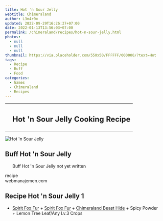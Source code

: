 ```yaml
---
title: Hot 'n Sour Jelly
webtitle: Chimeraland
author: L3n4r0x
updated: 2022-09-29T16:26:37+07:00
date: 2022-01-13T13:56:03+07:00
permalink: /chimeraland/recipes/hot-n-sour-jelly.html
photos:
  - null
  - null
  - null
thumbnail: https://via.placeholder.com/550x50/FFFFFF/000000/?text=Hot 'n Sour Jelly
tags:
  - Recipe
  - Buff
  - Food
categories:
  - Games
  - Chimeraland
  - Recipes
---
```


<section id="bootstrap-wrapper"><link rel="stylesheet" href="https://cdn.statically.io/gh/dimaslanjaka/Web-Manajemen/40ac3225/css/bootstrap-4.5-wrapper.css"/><div class="row mb-2"><div class="col-md-12 mb-2"><table class="table" id="post-info"><tbody><tr><td></td><td><h1 class="fs-5">Hot &#x27;n Sour Jelly Cooking Recipe</h1></td></tr></tbody></table></div></div><div class="card mb-2"><div class="row g-0"><div class="col-sm-4 position-relative mb-2"><img src="https://via.placeholder.com/600" class="card-img fit-cover w-100 h-100" alt="Hot &#x27;n Sour Jelly" data-fancybox="true"/></div><div class="col-sm-8 mb-2"><div class="card-body"><h2 class="card-title fs-5">Buff Hot &#x27;n Sour Jelly</h2><div class="card-text"><ul>Buff Hot &#x27;n Sour Jelly not yet written</ul></div><span class="badge rounded-pill bg-dark">recipe</span></div><div class="card-footer text-end text-muted">webmanajemen.com</div></div></div></div><div class="row mb-2"><div class="col-12 col-lg-6 recipe-item mb-2"><div class="card"><div class="card-body"><h2 class="card-title fs-5">Recipe Hot &#x27;n Sour Jelly 1</h2><div class="card-text"><ul><li><a class="text-decoration-none" href="/chimeraland/materials/spirit-fox-fur.html">Spirit Fox Fur</a><span> + </span><a class="text-decoration-none" href="/chimeraland/materials/spirit-fox-fur.html">Spirit Fox Fur</a><span> + </span><a class="text-decoration-none" href="/chimeraland/materials/chimeraland-beast-hide.html">Chimeraland Beast Hide</a><span> + </span>Spicy Powder<span> + </span>Lemon Tree Leaf/Any Lv.3 Crops</li></ul></div></div></div></div></div></section>